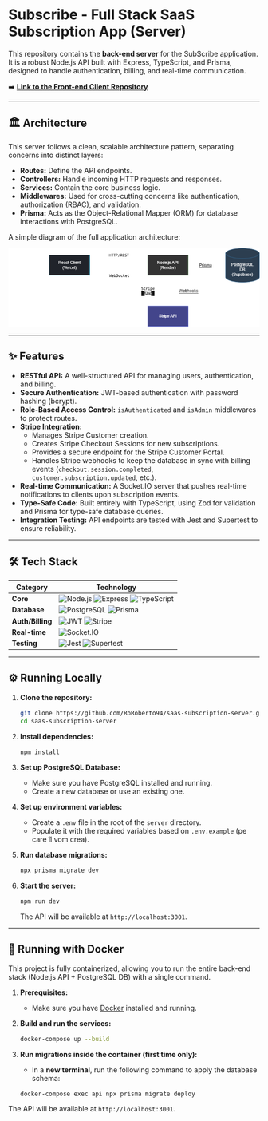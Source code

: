 # Subscribe - Full Stack SaaS Subscription App (Server)

This repository contains the **back-end server** for the SubScribe application. It is a robust Node.js API built with Express, TypeScript, and Prisma, designed to handle authentication, billing, and real-time communication.

➡️ **[Link to the Front-end Client Repository](https://github.com/RoRoberto94/saas-subscription-client)**

---

## 🏛️ Architecture

This server follows a clean, scalable architecture pattern, separating concerns into distinct layers:

- **Routes:** Define the API endpoints.
- **Controllers:** Handle incoming HTTP requests and responses.
- **Services:** Contain the core business logic.
- **Middlewares:** Used for cross-cutting concerns like authentication, authorization (RBAC), and validation.
- **Prisma:** Acts as the Object-Relational Mapper (ORM) for database interactions with PostgreSQL.

A simple diagram of the full application architecture:

![Application Architecture](https://github.com/RoRoberto94/saas-subscription-server/blob/main/docs/architecture-diagram.png?raw=true)

---

## ✨ Features

- **RESTful API:** A well-structured API for managing users, authentication, and billing.
- **Secure Authentication:** JWT-based authentication with password hashing (bcrypt).
- **Role-Based Access Control:** `isAuthenticated` and `isAdmin` middlewares to protect routes.
- **Stripe Integration:**
  - Manages Stripe Customer creation.
  - Creates Stripe Checkout Sessions for new subscriptions.
  - Provides a secure endpoint for the Stripe Customer Portal.
  - Handles Stripe webhooks to keep the database in sync with billing events (`checkout.session.completed`, `customer.subscription.updated`, etc.).
- **Real-time Communication:** A Socket.IO server that pushes real-time notifications to clients upon subscription events.
- **Type-Safe Code:** Built entirely with TypeScript, using Zod for validation and Prisma for type-safe database queries.
- **Integration Testing:** API endpoints are tested with Jest and Supertest to ensure reliability.

---

## 🛠️ Tech Stack

| Category         | Technology                                                                                                                                                                                                                                                                 |
| ---------------- | -------------------------------------------------------------------------------------------------------------------------------------------------------------------------------------------------------------------------------------------------------------------------- |
| **Core**         | ![Node.js](https://img.shields.io/badge/-Node.js-339933?logo=node.js&logoColor=white) ![Express](https://img.shields.io/badge/-Express-000000?logo=express&logoColor=white) ![TypeScript](https://img.shields.io/badge/-TypeScript-3178C6?logo=typescript&logoColor=white) |
| **Database**     | ![PostgreSQL](https://img.shields.io/badge/-PostgreSQL-4169E1?logo=postgresql&logoColor=white) ![Prisma](https://img.shields.io/badge/-Prisma-2D3748?logo=prisma&logoColor=white)                                                                                          |
| **Auth/Billing** | ![JWT](https://img.shields.io/badge/-JWT-000000?logo=jsonwebtokens&logoColor=white) ![Stripe](https://img.shields.io/badge/-Stripe-626CD9?logo=stripe&logoColor=white)                                                                                                     |
| **Real-time**    | ![Socket.IO](https://img.shields.io/badge/-Socket.IO-010101?logo=socket.io&logoColor=white)                                                                                                                                                                                |
| **Testing**      | ![Jest](https://img.shields.io/badge/-Jest-C21325?logo=jest&logoColor=white) ![Supertest](https://img.shields.io/badge/-Supertest-E33332)                                                                                                                                  |

---

## ⚙️ Running Locally

1.  **Clone the repository:**

    ```bash
    git clone https://github.com/RoRoberto94/saas-subscription-server.git
    cd saas-subscription-server
    ```

2.  **Install dependencies:**

    ```bash
    npm install
    ```

3.  **Set up PostgreSQL Database:**

    - Make sure you have PostgreSQL installed and running.
    - Create a new database or use an existing one.

4.  **Set up environment variables:**

    - Create a `.env` file in the root of the `server` directory.
    - Populate it with the required variables based on `.env.example` (pe care îl vom crea).

5.  **Run database migrations:**

    ```bash
    npx prisma migrate dev
    ```

6.  **Start the server:**
    ```bash
    npm run dev
    ```
    The API will be available at `http://localhost:3001`.

---

## 🐳 Running with Docker

This project is fully containerized, allowing you to run the entire back-end stack (Node.js API + PostgreSQL DB) with a single command.

1.  **Prerequisites:**

    - Make sure you have [Docker](https://www.docker.com/products/docker-desktop/) installed and running.

2.  **Build and run the services:**

    ```bash
    docker-compose up --build
    ```

3.  **Run migrations inside the container (first time only):**
    - In a **new terminal**, run the following command to apply the database schema:
    ```bash
    docker-compose exec api npx prisma migrate deploy
    ```

The API will be available at `http://localhost:3001`.
